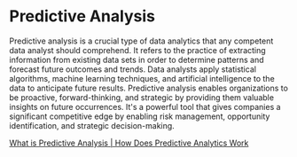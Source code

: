 # Predictive Analysis 

Predictive analysis is a crucial type of data analytics that any competent data analyst should comprehend. It refers to the practice of extracting information from existing data sets in order to determine patterns and forecast future outcomes and trends. Data analysts apply statistical algorithms, machine learning techniques, and artificial intelligence to the data to anticipate future results. Predictive analysis enables organizations to be proactive, forward-thinking, and strategic by providing them valuable insights on future occurrences. It's a powerful tool that gives companies a significant competitive edge by enabling risk management, opportunity identification, and strategic decision-making.

[What is Predictive Analysis | How Does Predictive Analytics Work](https://youtu.be/tdV9L3C-hxQ?si=5ZGWkrWTGxTKiQMV)
